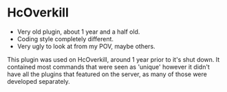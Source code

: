 # HcOverkill

- Very old plugin, about 1 year and a half old. 
- Coding style completely different.
- Very ugly to look at from my POV, maybe others.

This plugin was used on HcOverkill, around 1 year prior to it's shut down. 
It contained most commands that were seen as 'unique' however it didn't have all the plugins that featured on
the server, as many of those were developed separately.
